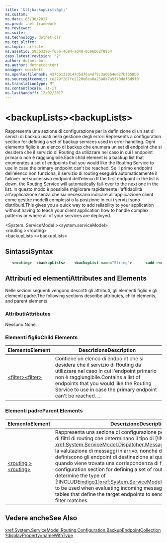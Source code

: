 ```yaml
---
title: '&lt;backupLists&gt;'
ms.custom: 
ms.date: 03/30/2017
ms.prod: .net-framework
ms.reviewer: 
ms.suite: 
ms.technology: dotnet-clr
ms.tgt_pltfrm: 
ms.topic: article
ms.assetid: 593b3390-f65b-4684-ad40-0596b62f0954
caps.latest.revision: "2"
author: dotnet-bot
ms.author: dotnetcontent
manager: wpickett
ms.openlocfilehash: 437cb1320147d5d76a4df9c3a00b4ee27bf650b0
ms.sourcegitcommit: ce279f2d7fe2220e6ea0a25a8a7a5370ddf8d9f0
ms.translationtype: MT
ms.contentlocale: it-IT
ms.lasthandoff: 12/02/2017
---
```

# <a name="ltbackuplistsgt"></a><span data-ttu-id="6d48d-102">&lt;backupLists&gt;</span><span class="sxs-lookup"><span data-stu-id="6d48d-102">&lt;backupLists&gt;</span></span>
<span data-ttu-id="6d48d-103">Rappresenta una sezione di configurazione per la definizione di un set di servizi di backup usati nella gestione degli errori.</span><span class="sxs-lookup"><span data-stu-id="6d48d-103">Represents a configuration section for defining a set of backup services used in error handling.</span></span> <span data-ttu-id="6d48d-104">Ogni elemento figlio è un elenco di backup che enumera un set di endpoint che si desidera che il servizio di Routing da utilizzare nel caso in cui l'endpoint primario non è raggiungibile.</span><span class="sxs-lookup"><span data-stu-id="6d48d-104">Each child element is a backup list that enumerates a set of endpoints that you would like the Routing Service to use in case the primary endpoint can't be reached.</span></span> <span data-ttu-id="6d48d-105">Se il primo endpoint dell'elenco non funziona, il servizio di routing eseguirà automaticamente il failover nel successivo endpoint dell'elenco.</span><span class="sxs-lookup"><span data-stu-id="6d48d-105">If the first endpoint in the list is down, the Routing Service will automatically fail-over to the next one in the list.</span></span>  <span data-ttu-id="6d48d-106">In questo modo è possibile migliorare rapidamente l'affidabilità all'applicazione senza che sia necessario indicare all'applicazione client come gestire modelli complessi o la posizione in cui i servizi sono distribuiti.</span><span class="sxs-lookup"><span data-stu-id="6d48d-106">This gives you a quick way to add reliability to your application without having to teach your client application how to handle complex patterns or where all of your services are deployed.</span></span>  
  
 <span data-ttu-id="6d48d-107">\<System. ServiceModel ></span><span class="sxs-lookup"><span data-stu-id="6d48d-107">\<system.serviceModel></span></span>  
<span data-ttu-id="6d48d-108">\<routing ></span><span class="sxs-lookup"><span data-stu-id="6d48d-108">\<routing></span></span>  
<span data-ttu-id="6d48d-109">\<backupLists ></span><span class="sxs-lookup"><span data-stu-id="6d48d-109">\<backupLists></span></span>  
  
## <a name="syntax"></a><span data-ttu-id="6d48d-110">Sintassi</span><span class="sxs-lookup"><span data-stu-id="6d48d-110">Syntax</span></span>  
  
```xml
   <routing>  <backupLists>    <backupList name="String">      <add endpointName="String" />    </backupList>    </backupLists></routing>  
```

## <a name="attributes-and-elements"></a><span data-ttu-id="6d48d-111">Attributi ed elementi</span><span class="sxs-lookup"><span data-stu-id="6d48d-111">Attributes and Elements</span></span>  
 <span data-ttu-id="6d48d-112">Nelle sezioni seguenti vengono descritti gli attributi, gli elementi figlio e gli elementi padre.</span><span class="sxs-lookup"><span data-stu-id="6d48d-112">The following sections describe attributes, child elements, and parent elements.</span></span>  
  
### <a name="attributes"></a><span data-ttu-id="6d48d-113">Attributi</span><span class="sxs-lookup"><span data-stu-id="6d48d-113">Attributes</span></span>  
 <span data-ttu-id="6d48d-114">Nessuno.</span><span class="sxs-lookup"><span data-stu-id="6d48d-114">None.</span></span>  
  
### <a name="child-elements"></a><span data-ttu-id="6d48d-115">Elementi figlio</span><span class="sxs-lookup"><span data-stu-id="6d48d-115">Child Elements</span></span>  
  
|<span data-ttu-id="6d48d-116">Elemento</span><span class="sxs-lookup"><span data-stu-id="6d48d-116">Element</span></span>|<span data-ttu-id="6d48d-117">Descrizione</span><span class="sxs-lookup"><span data-stu-id="6d48d-117">Description</span></span>|  
|-------------|-----------------|  
|[<span data-ttu-id="6d48d-118">\<filter></span><span class="sxs-lookup"><span data-stu-id="6d48d-118">\<filter></span></span>](../../../../../docs/framework/configure-apps/file-schema/wcf/filter.md)|<span data-ttu-id="6d48d-119">Contiene un elenco di endpoint che si desidera che il servizio di Routing da utilizzare nel caso in cui l'endpoint primario non è raggiungibile.</span><span class="sxs-lookup"><span data-stu-id="6d48d-119">Contains a list of endpoints that you would like the Routing Service to use in case the primary endpoint can't be reached.</span></span> <span data-ttu-id="6d48d-120">.</span><span class="sxs-lookup"><span data-stu-id="6d48d-120">.</span></span>|  
  
### <a name="parent-elements"></a><span data-ttu-id="6d48d-121">Elementi padre</span><span class="sxs-lookup"><span data-stu-id="6d48d-121">Parent Elements</span></span>  
  
|<span data-ttu-id="6d48d-122">Elemento</span><span class="sxs-lookup"><span data-stu-id="6d48d-122">Element</span></span>|<span data-ttu-id="6d48d-123">Descrizione</span><span class="sxs-lookup"><span data-stu-id="6d48d-123">Description</span></span>|  
|-------------|-----------------|  
|[<span data-ttu-id="6d48d-124">\<routing ></span><span class="sxs-lookup"><span data-stu-id="6d48d-124">\<routing></span></span>](../../../../../docs/framework/configure-apps/file-schema/wcf/routing.md)|<span data-ttu-id="6d48d-125">Rappresenta una sezione di configurazione per la definizione di un set di filtri di routing che determinano il tipo di [!INCLUDE[indigo1](../../../../../includes/indigo1-md.md)] di <xref:System.ServiceModel.Dispatcher.MessageFilter> da usare durante la valutazione di messaggi in arrivo, nonché di tabelle di routing che definiscono gli endpoint di destinazione ai quali inviare i messaggi quando viene trovata una corrispondenza di filtro.</span><span class="sxs-lookup"><span data-stu-id="6d48d-125">Represents a configuration section for defining a set of routing filters, which determine the type of [!INCLUDE[indigo1](../../../../../includes/indigo1-md.md)]<xref:System.ServiceModel.Dispatcher.MessageFilter> to be used when evaluating incoming messages, as well as routing tables that define the target endpoints to send messages to when a filter matches.</span></span>|  
  
## <a name="see-also"></a><span data-ttu-id="6d48d-126">Vedere anche</span><span class="sxs-lookup"><span data-stu-id="6d48d-126">See Also</span></span>  
 <xref:System.ServiceModel.Routing.Configuration.BackupEndpointCollection?displayProperty=nameWithType>    
